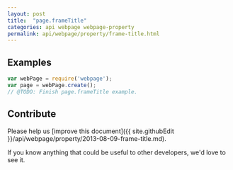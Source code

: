 ```yaml
---
layout: post
title:  "page.frameTitle"
categories: api webpage webpage-property
permalink: api/webpage/property/frame-title.html
---
```


## Examples

```javascript
var webPage = require('webpage');
var page = webPage.create();
// @TODO: Finish page.frameTitle example.
```

## Contribute

Please help us [improve this document]({{ site.githubEdit }}/api/webpage/property/2013-08-09-frame-title.md).

If you know anything that could be useful to other developers, we'd love to see it.


